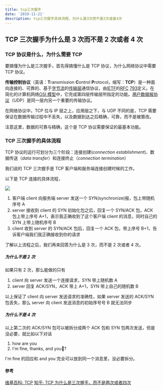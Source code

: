 ```yaml
---
title: tcp三次握手
date: '2019-11-21'
description: tcp三次握手具体流程，为什么是3次而不是2次或者4次
---
```


## TCP 三次握手为什么是 3 次而不是 2 次或者 4 次

### TCP 协议是什么，为什么需要 TCP

要搞懂为什么是三次握手，首先得搞懂什么是 TCP 协议，为什么网络协议中需要 TCP 协议。

**传输控制协议**（英语：**T**ransmission **C**ontrol **P**rotocol，缩写：**TCP**）是一种面向连接的、可靠的、基于[字节流](https://zh.wikipedia.org/wiki/字節流)的[传输层](https://zh.wikipedia.org/wiki/传输层)通信协议，由[IETF](https://zh.wikipedia.org/wiki/IETF)的[RFC](https://zh.wikipedia.org/wiki/RFC) [793](https://tools.ietf.org/html/rfc793)定义。在简化的计算机网络[OSI 模型](https://zh.wikipedia.org/wiki/OSI模型)中，它完成第四层传输层所指定的功能。[用户数据报协议](https://zh.wikipedia.org/wiki/用户数据报协议)（UDP）是同一层内另一个重要的传输协议。

在网络协议中，TCP 位与 IP 层之上，应用层之下，与 UDP 不同的是，TCP 需要保证在数据传输过程中不丢失，以及数据到达之后精确，可靠，而不是被篡改。

注意这里，数据的可靠与精确，这个是 TCP 协议需要保证的最基本功能。

### TCP 三次握手的具体流程

TCP 协议的运行可划分为三个阶段：连接创建(_connection establishment_)、数据传送（_data transfer_）和连接终止（_connection termination_）

我们说的 TCP 三次握手是 TCP 客户端和服务端连接创建时候的工作。

以下是 TCP 连接的具体流程，

![](https://www.tcpipguide.com/free/diagrams/tcpopen3way.png)

1. 客户端 client 向服务端 server 发送一个 SYN(synchronize)报，包上带随机序号 A
2. server 接收到 client 的 SYN 初始化包之后，回复一个 SYN/ACK 包，ACK 包上带上序号 A+1，表示我正确收到了这个客户端 client 的消息，同时自己的 SYN 上带上随机序号 B
3. client 收到 server 的 SYN/ACK 包后，回复一个 ACK 包，带上序号 B+1，告诉客户端我们我正确接收到你的请求

了解以上流程之后，我们再来回答为什么是 3 次，而不是 2 次或者 4 次。

##### 为什么不是 2 次

如果只有 2 次，那么能做的只有

1. client 向 server 发送一个连接请求，SYN 带上随机数 A
2. server 回复 ACK/SYN，ACK 带上 A+1，SYN 带上自己的随机数 B

以上保证了 client 向 server 发送请求的准确性，如果 server 发送的 ACK/SYN 包丢失，那么 server 向 client 发送消息的初始序号号 B 就无法同步

##### 为什么不是 4 次

以上第二次的 ACK/SYN 包可以被拆分成两个 ACK 包和 SYN 包两次发送，但是没必要，就比如以下对话

1. how are you
2. I'm fine, thanks, and you?

I'm fine 的回应和 and you 完全可以放到同一个消息里，没必要拆分。

#### 参考

[维基百科: TCP](https://zh.wikipedia.org/wiki/传输控制协议)
[知乎: TCP 为什么是三次握手，而不是两次或者四次](https://www.zhihu.com/question/24853633)
